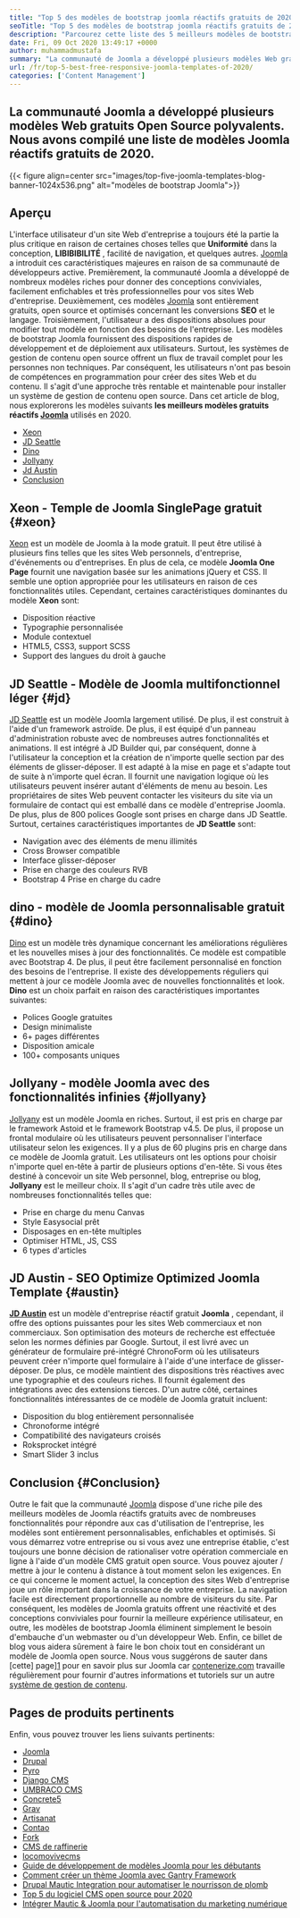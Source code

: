 ```yaml
---
title: "Top 5 des modèles de bootstrap joomla réactifs gratuits de 2020" 
seoTitle: "Top 5 des modèles de bootstrap joomla réactifs gratuits de 2020" 
description: "Parcourez cette liste des 5 meilleurs modèles de bootstrap Joomla gratuits pour 2020. Choisissez le meilleur qui correspond à la conception et à l'expérience utilisateur de votre site Web d'entreprise." 
date: Fri, 09 Oct 2020 13:49:17 +0000
author: muhammadmustafa
summary: "La communauté de Joomla a développé plusieurs modèles Web gratuits ou open source polyvalents. Nous avons compilé une liste de modèles Joomla réactifs gratuits de 2020." 
url: /fr/top-5-best-free-responsive-joomla-templates-of-2020/
categories: ['Content Management']
---
```


## La communauté Joomla a développé plusieurs modèles Web gratuits Open Source polyvalents. Nous avons compilé une liste de modèles Joomla réactifs gratuits de 2020.

{{< figure align=center src="images/top-five-joomla-templates-blog-banner-1024x536.png" alt="modèles de bootstrap Joomla">}}


## Aperçu
L'interface utilisateur d'un site Web d'entreprise a toujours été la partie la plus critique en raison de certaines choses telles que  **Uniformité** dans la conception,  **LIBIBIBILITÉ**  , facilité de navigation, et quelques autres. [Joomla][1] a introduit ces caractéristiques majeures en raison de sa communauté de développeurs active. Premièrement, la communauté Joomla a développé de nombreux modèles riches pour donner des conceptions conviviales, facilement enfichables et très professionnelles pour vos sites Web d'entreprise. Deuxièmement, ces modèles [Joomla][1] sont entièrement gratuits, open source et optimisés concernant les conversions  **SEO**  et le langage. Troisièmement, l'utilisateur a des dispositions absolues pour modifier tout modèle en fonction des besoins de l'entreprise. Les modèles de bootstrap Joomla fournissent des dispositions rapides de développement et de déploiement aux utilisateurs. Surtout, les systèmes de gestion de contenu open source offrent un flux de travail complet pour les personnes non techniques. Par conséquent, les utilisateurs n'ont pas besoin de compétences en programmation pour créer des sites Web et du contenu. Il s'agit d'une approche très rentable et maintenable pour installer un système de gestion de contenu open source. Dans cet article de blog, nous explorerons les modèles suivants **les meilleurs modèles gratuits réactifs [Joomla][1]**  utilisés en 2020.
  * [Xeon][2]
  * [JD Seattle][3]
  * [Dino][4]
  * [Jollyany][5]
  * [Jd Austin][6]
  * [Conclusion][7]

##  **Xeon** - **Temple de Joomla SinglePage gratuit**  {#xeon}

[Xeon][8] est un modèle de Joomla à la mode gratuit. Il peut être utilisé à plusieurs fins telles que les sites Web personnels, d'entreprise, d'événements ou d'entreprises. En plus de cela, ce modèle  **Joomla One Page**  fournit une navigation basée sur les animations jQuery et CSS. Il semble une option appropriée pour les utilisateurs en raison de ces fonctionnalités utiles.
Cependant, certaines caractéristiques dominantes du modèle  **Xeon**  sont:
  * Disposition réactive
  * Typographie personnalisée
  * Module contextuel
  * HTML5, CSS3, support SCSS
  * Support des langues du droit à gauche

##  **JD Seattle** - **Modèle de Joomla multifonctionnel léger**  {#jd}

[JD Seattle][9] est un modèle Joomla largement utilisé. De plus, il est construit à l'aide d'un framework astroïde. De plus, il est équipé d'un panneau d'administration robuste avec de nombreuses autres fonctionnalités et animations. Il est intégré à JD Builder qui, par conséquent, donne à l'utilisateur la conception et la création de n'importe quelle section par des éléments de glisser-déposer. Il est adapté à la mise en page et s'adapte tout de suite à n'importe quel écran. Il fournit une navigation logique où les utilisateurs peuvent insérer autant d'éléments de menu au besoin. Les propriétaires de sites Web peuvent contacter les visiteurs du site via un formulaire de contact qui est emballé dans ce modèle d'entreprise Joomla. De plus, plus de 800 polices Google sont prises en charge dans JD Seattle.
Surtout, certaines caractéristiques importantes de  **JD Seattle**  sont:
  * Navigation avec des éléments de menu illimités
  * Cross Browser compatible
  * Interface glisser-déposer
  * Prise en charge des couleurs RVB
  * Bootstrap 4 Prise en charge du cadre

##  **dino** - **modèle de Joomla personnalisable gratuit**  {#dino}

[Dino][10] est un modèle très dynamique concernant les améliorations régulières et les nouvelles mises à jour des fonctionnalités. Ce modèle est compatible avec Bootstrap 4. De plus, il peut être facilement personnalisé en fonction des besoins de l'entreprise. Il existe des développements réguliers qui mettent à jour ce modèle Joomla avec de nouvelles fonctionnalités et look.
 **Dino** est un choix parfait en raison des caractéristiques importantes suivantes:
  * Polices Google gratuites
  * Design minimaliste
  * 6+ pages différentes
  * Disposition amicale
  * 100+ composants uniques

##  **Jollyany** - **modèle Joomla avec des fonctionnalités infinies**  {#jollyany}

[Jollyany][11] est un modèle Joomla en riches. Surtout, il est pris en charge par le framework Astoid et le framework Bootstrap v4.5. De plus, il propose un frontal modulaire où les utilisateurs peuvent personnaliser l'interface utilisateur selon les exigences. Il y a plus de 60 plugins pris en charge dans ce modèle de Joomla gratuit. Les utilisateurs ont les options pour choisir n'importe quel en-tête à partir de plusieurs options d'en-tête. Si vous êtes destiné à concevoir un site Web personnel, blog, entreprise ou blog,  **Jollyany**  est le meilleur choix.
Il s'agit d'un cadre très utile avec de nombreuses fonctionnalités telles que:
  * Prise en charge du menu Canvas
  * Style Easysocial prêt
  * Disposages en en-tête multiples
  * Optimiser HTML, JS, CSS
  * 6 types d'articles

##  **JD Austin** - **SEO Optimize Optimized Joomla Template**  {#austin}

 **[JD Austin][12]** est un modèle d'entreprise réactif gratuit **Joomla** , cependant, il offre des options puissantes pour les sites Web commerciaux et non commerciaux. Son optimisation des moteurs de recherche est effectuée selon les normes définies par Google. Surtout, il est livré avec un générateur de formulaire pré-intégré ChronoForm où les utilisateurs peuvent créer n'importe quel formulaire à l'aide d'une interface de glisser-déposer. De plus, ce modèle maintient des dispositions très réactives avec une typographie et des couleurs riches. Il fournit également des intégrations avec des extensions tierces.
D'un autre côté, certaines fonctionnalités intéressantes de ce modèle de Joomla gratuit incluent:
  * Disposition du blog entièrement personnalisée
  * Chronoforme intégré
  * Compatibilité des navigateurs croisés
  * Roksprocket intégré
  * Smart Slider 3 inclus

## Conclusion  {#Conclusion}

Outre le fait que la communauté [Joomla][1] dispose d'une riche pile des meilleurs modèles de Joomla réactifs gratuits avec de nombreuses fonctionnalités pour répondre aux cas d'utilisation de l'entreprise, les modèles sont entièrement personnalisables, enfichables et optimisés. Si vous démarrez votre entreprise ou si vous avez une entreprise établie, c'est toujours une bonne décision de rationaliser votre opération commerciale en ligne à l'aide d'un modèle CMS gratuit open source. Vous pouvez ajouter / mettre à jour le contenu à distance à tout moment selon les exigences. En ce qui concerne le moment actuel, la conception des sites Web d'entreprise joue un rôle important dans la croissance de votre entreprise. La navigation facile est directement proportionnelle au nombre de visiteurs du site. Par conséquent, les modèles de Joomla gratuits offrent une réactivité et des conceptions conviviales pour fournir la meilleure expérience utilisateur, en outre, les modèles de bootstrap Joomla éliminent simplement le besoin d'embauche d'un webmaster ou d'un développeur Web. Enfin, ce billet de blog vous aidera sûrement à faire le bon choix tout en considérant un modèle de Joomla open source.
Nous vous suggérons de sauter dans [cette] page][1] pour en savoir plus sur Joomla car [contenerize.com][13] travaille régulièrement pour fournir d'autres informations et tutoriels sur un autre [système de gestion de contenu][14].

## Pages de produits pertinents
Enfin, vous pouvez trouver les liens suivants pertinents:
  * [Joomla][15]
  * [Drupal][16]
  * [Pyro][17]
  * [Django CMS][18]
  * [UMBRACO CMS][19]
  * [Concrete5][20]
  * [Grav][21]
  * [Artisanat][22]
  * [Contao][23]
  * [][24][Fork][24]
  * [][24][CMS de raffinerie][25]
  * [][24][locomovivecms][26]
  * [Guide de développement de modèles Joomla pour les débutants][27]
  * [Comment créer un thème Joomla avec Gantry Framework][28]
  * [Drupal Mautic Integration pour automatiser le nourrisson de plomb][29]
  * [Top 5 du logiciel CMS open source pour 2020][30]
  * [Intégrer Mautic & Joomla pour l'automatisation du marketing numérique][31]



[1]: https://href.li/?https://products.containerize.com/content-management/joomla
[2]: #xeon
[3]: #jd
[4]: #dino
[5]: #jollyany
[6]: #austin
[7]: #Conclusion
[8]: https://www.joomshaper.com/joomla-templates/xeon
[9]: https://www.joomdev.com/products/templates/jd-seattle-template
[10]: https://www.templaza.com/download/joomla-templates/tz_membership/downloadinfo/222-tz-dino.html
[11]: https://www.templaza.com/download/joomla-templates/tz_membership/downloadinfo/223-tz-jollyany.html
[12]: https://www.joomdev.com/products/templates/jd-austin-template
[13]: https://href.li/?https://www.containerize.com/
[14]: https://href.li/?https://products.containerize.com/content-management
[15]: https://products.containerize.com/content-management/joomla
[16]: https://products.containerize.com/content-management/drupal
[17]: https://products.containerize.com/content-management/pyro
[18]: https://products.containerize.com/content-management/django
[19]: https://products.containerize.com/content-management/umbraco
[20]: https://products.containerize.com/content-management/concrete5
[21]: https://products.containerize.com/content-management/grav
[22]: https://products.containerize.com/content-management/craft
[23]: https://products.containerize.com/content-management/contao
[24]: https://products.containerize.com/content-management/fork
[25]: https://products.containerize.com/content-management/refinery-cms
[26]: https://products.containerize.com/content-management/locomotive-cms
[27]: https://blog.containerize.com/content-management/responsive-joomla-templates-tutorial/
[28]: https://blog.containerize.com/content-management/how-to-create-joomla-theme-joomla-gantry-framework/
[29]: https://blog.containerize.com/content-management/drupal-tutorial-automate-lead-growth-with-drupal-mautic/
[30]: https://blog.containerize.com/content-management/top-5-open-source-content-management-systems-for-2020/
[31]: https://blog.containerize.com/content-management/integrate-mautic-with-joomla-for-marketing-automation/
